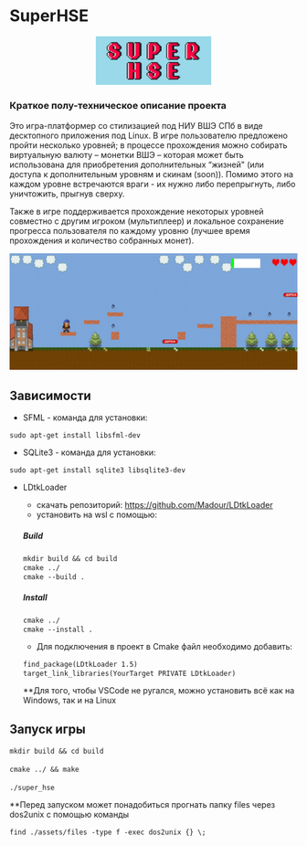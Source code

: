 # SuperHSE

<p align="center">
    <img src="super_hse.png" alt="logo" width="40%">
</p>

### Краткое полу-техническое описание проекта

Это игра-платформер со стилизацией под НИУ ВШЭ СПб в виде десктопного приложения под Linux. В игре пользователю предложено пройти несколько уровней; в процессе прохождения можно собирать виртуальную валюту – монетки ВШЭ – которая может быть использована для приобретения дополнительных “жизней" (или доступа к дополнительным уровням и скинам (soon)). Помимо этого на каждом уровне встречаются враги - их нужно либо перепрыгнуть, либо уничтожить, прыгнув сверху. 

Также в игре поддерживается прохождение некоторых уровней совместно с другим игроком (мультиплеер) и локальное сохранение прогресса пользователя по каждому уровню (лучшее время прохождения и количество собранных монет).


![Game Preview](preview.png)

## Зависимости 

- SFML - команда для установки:
```
sudo apt-get install libsfml-dev
```

- SQLite3 - команда для установки:
```
sudo apt-get install sqlite3 libsqlite3-dev
```

- LDtkLoader
    - скачать репозиторий: https://github.com/Madour/LDtkLoader
    - установить на wsl с помощью:

    ##### Build
    ```
    mkdir build && cd build
    cmake ../
    cmake --build . 
    ```

    ##### Install

    ```
    cmake ../
    cmake --install . 
    ```

    - Для подключения в проект в Cmake файл необходимо добавить:
    ```
    find_package(LDtkLoader 1.5)
    target_link_libraries(YourTarget PRIVATE LDtkLoader)
    ```

    **Для того, чтобы VSCode не ругался, можно установить всё как на Windows, так и на Linux


## Запуск игры

```
mkdir build && cd build

cmake ../ && make

./super_hse
```

**Перед запуском может понадобиться прогнать папку files через dos2unix с помощью команды 
```
find ./assets/files -type f -exec dos2unix {} \;
```
